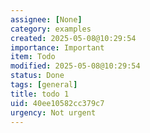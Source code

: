 ```yaml
---
assignee: [None]
category: examples
created: 2025-05-08@10:29:54
importance: Important
item: Todo
modified: 2025-05-08@10:29:54
status: Done
tags: [general]
title: todo 1
uid: 40ee10582cc379c7
urgency: Not urgent
---
```



